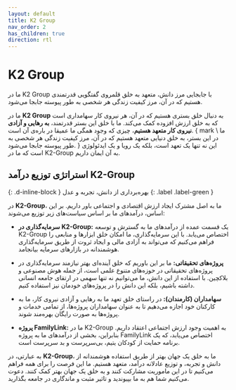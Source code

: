 ```yaml
---
layout: default
title: K2 Group
nav_order: 2
has_children: true
direction: rtl
---
```


# K2 Group


ما در K2 Group با جابجایی مرز دانش، متعهد به خلق قلمروی گفتگویی قدرتمندی هستیم که در آن، مرز کیفیت زندگی هر شخصی به طور پیوسته جابجا می‌شود.

[comment]: <> ( در **K2 Group** هدف ما جابجایی مرز دانش قلمرو خودمان و در نتیجه‌ی آن ایجاد ابزارها و منابع لازم برای دستیابی به آزادی مالی و ایجاد ثروت از طریق سرمایه گذاری هوشمندانه در بازارهای سرمایه برای افراد، گروه‌ها و سازمان‌ها در سراسر جهان است. با بهره برداری از دانش، تخصص و تجربه‌ی خود، تلاش می‌کنیم مشتریان خود را همراهی کنیم با تصمیمات سرمایه‌گذاری آگاهانه بازدهی پایدار تولید کنند. از طریق پیروی از عملکردهای سرمایه گذاری مسئولانه و اخلاقی، تلاش می‌کنیم ارزشی را نه تنها برای مشتریانمان، بلکه برای جامعه به طور کلی ایجاد کنیم.)

ما در **K2 Group** به دنبال خلق بستری هستیم که در آن، هر نیروی کار سهامداری است که به خلق ارزش افزوده کمک می‌کند. ما با خلق این بستر قدرتمند، **به رهایی و آزادی نیروی کار متعهد هستیم**، چیزی که وجود همگی ما عمیقا در باره‌ی آن است. { mark \ ما در این بستر، به خلق دنیایی متعهد هستیم که در آن، مرز کیفیت زندگی هر شخصی به طور پیوسته جابجا می‌شود. } این نه تنها یک تعهد است، بلکه یک رویا و یک ایدئولوژی است که ما در K2-Group به آن ایمان داریم.

## استراتژی توزیع درآمد K2-Group
{: .d-inline-block }
بهره‌برداری از دانش، تجربه و عدل
{: .label .label-green }

در **K2-Group**، ما به اصل مشترک ایجاد ارزش اقتصادی و اجتماعی باور داریم. بر این اساس، درآمدهای ما بر اساس سیاست‌های زیر توزیع می‌شوند:

- **سرمایه‌گذاری در K2-Group:** یک قسمت عمده از درآمدهای ما به گسترش و توسعه K2-Group اختصاص می‌یابد. با این سرمایه‌گذاری، ما امکان خلق ابزارها و منابعی را فراهم می‌کنیم که می‌تواند به آزادی مالی و ایجاد ثروت از طریق سرمایه‌گذاری هوشمندانه در بازارهای سرمایه بیانجامد.

- **پروژه‌های تحقیقاتی:** ما بر این باوریم که خلق آینده‌ای بهتر نیازمند سرمایه‌گذاری در پروژه‌های تحقیقاتی در حوزه‌های متنوع علمی است، از جمله هوش مصنوعی و بلاکچین. با استفاده از این دانش، ما می‌توانیم نه تنها سهمی در ارتقای جامعه انسانی داشته باشیم، بلکه این دانش را در پروژه‌های خودمان نیز استفاده کنیم.

- **سهامداران (کارمندان):** در راستای خلق تعهد ما به رهایی و آزادی نیروی کار، ما به کارکنان خود اجازه می‌دهیم تا به عنوان سهامداران پروژه‌ها، از تمامی خدمات و پروژه‌ها به صورت رایگان بهره‌مند شوند.

- **پروژه FamilyLink:** ما در K2-Group به اهمیت وجود ارزش اجتماعی اعتقاد داریم. بنابراین، بخشی از درآمدهای ما به پروژه FamilyLink اختصاص می‌یابد، که یک برنامه حمایت از کودکان یتیم، بی‌سرپرست و بد سرپرست است.

به عبارتی، در **K2-Group**، ما به خلق یک جهان بهتر از طریق استفاده هوشمندانه از دانش و تجربه، و توزیع عادلانه درآمد، متعهد هستیم. ما این فرصت را برای همه فراهم می‌کنیم تا در این ماموریت مشارکت کنند و به خلق یک جهان بهتر کمک کنند. دعوت می‌کنیم شما هم به ما بپیوندید و تاثیر مثبت و ماندگاری در جامعه بگذارید.
